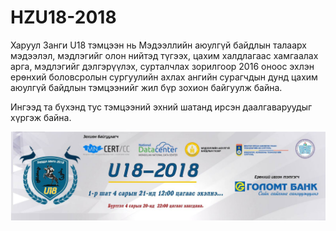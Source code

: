 # HZU18-2018
Харуул Занги U18 тэмцээн нь Мэдээллийн аюулгүй байдлын талаарх мэдээлэл, мэдлэгийг олон нийтэд түгээх, цахим халдлагаас хамгаалах арга, мэдлэгийг дэлгэрүүлэх, сурталчлах зорилгоор 2016 оноос эхлэн ерөнхий боловсролын сургуулийн ахлах ангийн сурагчдын дунд цахим аюулгүй байдлын тэмцээнийг жил бүр зохион байгуулж байна.

Ингээд та бүхэнд тус тэмцээний эхний шатанд ирсэн даалгаваруудыг хүргэж байна.

![HZU18](https://raw.githubusercontent.com/enhbold/HZU18-2018/master/30740533_2041684549438026_8946829065579397120_o.jpg)

